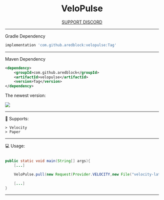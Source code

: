 <!--suppress HtmlDeprecatedAttribute -->
<div align="center">


<div>
    <h1>VeloPulse</h1>
    <a href="https://discord.gg/YZ45WMJtuY">SUPPORT DISCORD</a>
</div>
</div>

****

Gradle Dependency

````groovy
implementation 'com.github.aredblock:velopulse:Tag'
````
****

Maven Dependency
````xml
<dependency>
    <groupId>com.github.aredblock</groupId>
    <artifactId>velopulse</artifactId>
    <version>Tag</version>
</dependency>
````

The newest version:

[![](https://jitpack.io/v/aredblock/VeloPulse.svg)](https://jitpack.io/#aredblock/VeloPulse)

***

🚀 Supports:
````
> Velocity 
> Paper
````

***

💻 Usage:

````java

public static void main(String[] args){
    [...]

    VeloPulse.pull(new Request(Provider.VELOCITY,new File("velocity-latest.jar")));
    
    [...]
}
````

****
